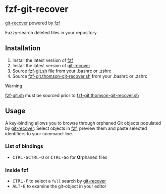 fzf-git-recover
==========

[git-recover][git-recover] powered by [fzf][fzf]

Fuzzy-search deleted files in your repository.

[fzf]: https://github.com/junegunn/fzf
[git-recover]: https://github.com/ethomson/git-recover

Installation
------------

1. Install the latest version of [fzf][fzf]
2. Install the latest version of [git-recover][git-recover]
3. Source [fzf-git.sh](https://raw.githubusercontent.com/junegunn/fzf-git.sh/main/fzf-git.sh) file from your .bashrc or .zshrc
4. Source [fzf-git.thomson-git-recover.sh](https://raw.githubusercontent.com/mheuvel-dev/fzf-git-recover/master/fzf-git.thomson-git-recover.sh) from your .bashrc or .zshrc

> [!WARNING]
> [fzf-git.sh](https://raw.githubusercontent.com/junegunn/fzf-git.sh/main/fzf-git.sh) must be sourced prior to [fzf-git.thomson-git-recover.sh](https://raw.githubusercontent.com/mheuvel-dev/fzf-git-recover/master/fzf-git.thomson-git-recover.sh)

Usage
-----

A key-binding allows you to browse through orphaned Git objects populated by [git-recover][git-recover]. 
Select objects in [fzf][fzf], preview them and paste selected identifiers to your command-line.

### List of bindings

* <kbd>CTRL-G</kbd><kbd>CTRL-O</kbd> or <kbd>CTRL-G</kbd><kbd>o</kbd> for **O**rphaned files

### Inside fzf

* <kbd>CTRL-F</kbd> to select a `full` search by [git-recover][git-recover]
* <kbd>ALT-E</kbd> to examine the git-object in your editor
